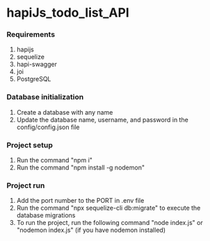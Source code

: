 # hapiJs_todo_list_API

### Requirements
1. hapijs
2. sequelize
3. hapi-swagger
4. joi
5. PostgreSQL

### Database initialization
1. Create a database with any name
2. Update the database name, username, and password in the config/config.json file

### Project setup
1. Run the command "npm i"
2. Run the command "npm install -g nodemon" 

### Project run
1. Add the port number to the PORT in .env file
2. Run the command "npx sequelize-cli db:migrate" to execute the database migrations
3. To run the project, run the following command "node index.js" or "nodemon index.js" (if you have nodemon installed)
